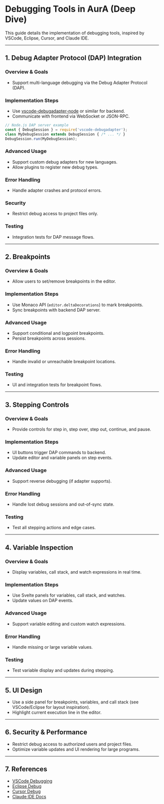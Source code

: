 # Debugging Tools in AurA (Deep Dive)

This guide details the implementation of debugging tools, inspired by VSCode, Eclipse, Cursor, and Claude IDE.

---

## 1. Debug Adapter Protocol (DAP) Integration
### Overview & Goals
- Support multi-language debugging via the Debug Adapter Protocol (DAP).

### Implementation Steps
- Use [vscode-debugadapter-node](https://github.com/microsoft/vscode-debugadapter-node) or similar for backend.
- Communicate with frontend via WebSocket or JSON-RPC.

```js
// Node.js DAP server example
const { DebugSession } = require('vscode-debugadapter');
class MyDebugSession extends DebugSession { /* ... */ }
DebugSession.run(MyDebugSession);
```

### Advanced Usage
- Support custom debug adapters for new languages.
- Allow plugins to register new debug types.

### Error Handling
- Handle adapter crashes and protocol errors.

### Security
- Restrict debug access to project files only.

### Testing
- Integration tests for DAP message flows.

---

## 2. Breakpoints
### Overview & Goals
- Allow users to set/remove breakpoints in the editor.

### Implementation Steps
- Use Monaco API (`editor.deltaDecorations`) to mark breakpoints.
- Sync breakpoints with backend DAP server.

### Advanced Usage
- Support conditional and logpoint breakpoints.
- Persist breakpoints across sessions.

### Error Handling
- Handle invalid or unreachable breakpoint locations.

### Testing
- UI and integration tests for breakpoint flows.

---

## 3. Stepping Controls
### Overview & Goals
- Provide controls for step in, step over, step out, continue, and pause.

### Implementation Steps
- UI buttons trigger DAP commands to backend.
- Update editor and variable panels on step events.

### Advanced Usage
- Support reverse debugging (if adapter supports).

### Error Handling
- Handle lost debug sessions and out-of-sync state.

### Testing
- Test all stepping actions and edge cases.

---

## 4. Variable Inspection
### Overview & Goals
- Display variables, call stack, and watch expressions in real time.

### Implementation Steps
- Use Svelte panels for variables, call stack, and watches.
- Update values on DAP events.

### Advanced Usage
- Support variable editing and custom watch expressions.

### Error Handling
- Handle missing or large variable values.

### Testing
- Test variable display and updates during stepping.

---

## 5. UI Design
- Use a side panel for breakpoints, variables, and call stack (see VSCode/Eclipse for layout inspiration).
- Highlight current execution line in the editor.

---

## 6. Security & Performance
- Restrict debug access to authorized users and project files.
- Optimize variable updates and UI rendering for large programs.

---

## 7. References
- [VSCode Debugging](https://github.com/microsoft/vscode/tree/main/src/vs/workbench/contrib/debug)
- [Eclipse Debug](https://www.eclipse.org/eclipseide/)
- [Cursor Debug](https://github.com/getcursor/cursor)
- [Claude IDE Docs](https://docs.anthropic.com/claude) 